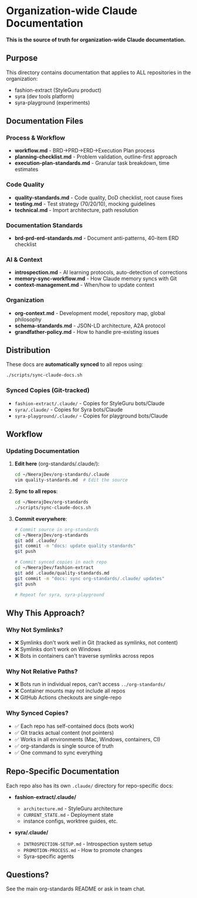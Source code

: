 # Organization-wide Claude Documentation

**This is the source of truth for organization-wide Claude documentation.**

## Purpose

This directory contains documentation that applies to ALL repositories in the organization:
- fashion-extract (StyleGuru product)
- syra (dev tools platform)
- syra-playground (experiments)

## Documentation Files

### Process & Workflow
- **workflow.md** - BRD→PRD→ERD→Execution Plan process
- **planning-checklist.md** - Problem validation, outline-first approach
- **execution-plan-standards.md** - Granular task breakdown, time estimates

### Code Quality
- **quality-standards.md** - Code quality, DoD checklist, root cause fixes
- **testing.md** - Test strategy (70/20/10), mocking guidelines
- **technical.md** - Import architecture, path resolution

### Documentation Standards
- **brd-prd-erd-standards.md** - Document anti-patterns, 40-item ERD checklist

### AI & Context
- **introspection.md** - AI learning protocols, auto-detection of corrections
- **memory-sync-workflow.md** - How Claude memory syncs with Git
- **context-management.md** - When/how to update context

### Organization
- **org-context.md** - Development model, repository map, global philosophy
- **schema-standards.md** - JSON-LD architecture, A2A protocol
- **grandfather-policy.md** - How to handle pre-existing issues

## Distribution

These docs are **automatically synced** to all repos using:
```bash
./scripts/sync-claude-docs.sh
```

### Synced Copies (Git-tracked)
- `fashion-extract/.claude/` - Copies for StyleGuru bots/Claude
- `syra/.claude/` - Copies for Syra bots/Claude
- `syra-playground/.claude/` - Copies for playground bots/Claude

## Workflow

### Updating Documentation

1. **Edit here** (org-standards/.claude/):
   ```bash
   cd ~/NeerajDev/org-standards/.claude
   vim quality-standards.md  # Edit the source
   ```

2. **Sync to all repos**:
   ```bash
   cd ~/NeerajDev/org-standards
   ./scripts/sync-claude-docs.sh
   ```

3. **Commit everywhere**:
   ```bash
   # Commit source in org-standards
   cd ~/NeerajDev/org-standards
   git add .claude/
   git commit -m "docs: update quality standards"
   git push

   # Commit synced copies in each repo
   cd ~/NeerajDev/fashion-extract
   git add .claude/quality-standards.md
   git commit -m "docs: sync org-standards/.claude/ updates"
   git push

   # Repeat for syra, syra-playground
   ```

## Why This Approach?

### Why Not Symlinks?
- ❌ Symlinks don't work well in Git (tracked as symlinks, not content)
- ❌ Symlinks don't work on Windows
- ❌ Bots in containers can't traverse symlinks across repos

### Why Not Relative Paths?
- ❌ Bots run in individual repos, can't access `../org-standards/`
- ❌ Container mounts may not include all repos
- ❌ GitHub Actions checkouts are single-repo

### Why Synced Copies?
- ✅ Each repo has self-contained docs (bots work)
- ✅ Git tracks actual content (not pointers)
- ✅ Works in all environments (Mac, Windows, containers, CI)
- ✅ org-standards is single source of truth
- ✅ One command to sync everything

## Repo-Specific Documentation

Each repo also has its own `.claude/` directory for repo-specific docs:

- **fashion-extract/.claude/**
  - `architecture.md` - StyleGuru architecture
  - `CURRENT_STATE.md` - Deployment state
  - instance configs, worktree guides, etc.

- **syra/.claude/**
  - `INTROSPECTION-SETUP.md` - Introspection system setup
  - `PROMOTION-PROCESS.md` - How to promote changes
  - Syra-specific agents

## Questions?

See the main org-standards README or ask in team chat.
